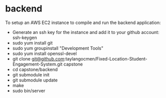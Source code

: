 # backend

To setup an AWS EC2 instance to compile and run the backend application:

  - Generate an ssh key for the instance and add it to your github account: ssh-keygen
  - sudo yum install git
  - sudo yum groupinstall "Development Tools"
  - sudo yum install openssl-devel
  - git clone git@github.com:taylangocmen/Fixed-Location-Student-Engagement-System.git capstone
  - cd capstone/backend
  - git submodule init
  - git submodule update
  - make
  - sudo bin/server
